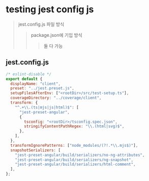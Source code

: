 # testing jest config js

> jest.config.js 파일 방식
>
> > package.json에 기입 방식
> >
> > > 둘 다 가능

## jest.config.js

```js
/* eslint-disable */
export default {
  displayName: "client",
  preset: "../jest.preset.js",
  setupFilesAfterEnv: ["<rootDir>/src/test-setup.ts"],
  coverageDirectory: "../coverage/client",
  transform: {
    "^.+\\.(ts|mjs|js|html)$": [
      "jest-preset-angular",
      {
        tsconfig: "<rootDir>/tsconfig.spec.json",
        stringifyContentPathRegex: "\\.(html|svg)$",
      },
    ],
  },
  transformIgnorePatterns: ["node_modules/(?!.*\\.mjs$)"],
  snapshotSerializers: [
    "jest-preset-angular/build/serializers/no-ng-attributes",
    "jest-preset-angular/build/serializers/ng-snapshot",
    "jest-preset-angular/build/serializers/html-comment",
  ],
};
```
